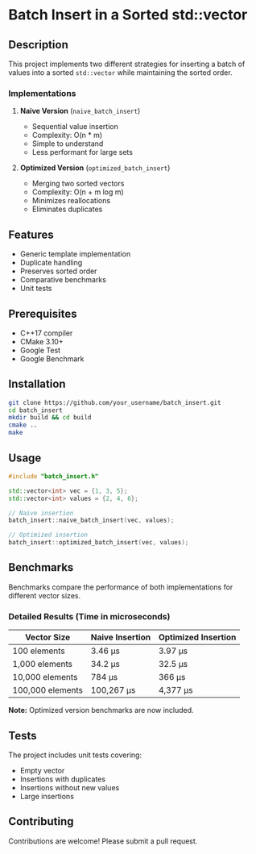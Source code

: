 # Batch Insert in a Sorted std::vector

## Description

This project implements two different strategies for inserting a batch of values into a sorted `std::vector` while maintaining the sorted order.

### Implementations

1. **Naive Version** (`naive_batch_insert`)
   - Sequential value insertion
   - Complexity: O(n * m)
   - Simple to understand
   - Less performant for large sets

2. **Optimized Version** (`optimized_batch_insert`)
   - Merging two sorted vectors
   - Complexity: O(n + m log m)
   - Minimizes reallocations
   - Eliminates duplicates

## Features

- Generic template implementation
- Duplicate handling
- Preserves sorted order
- Comparative benchmarks
- Unit tests

## Prerequisites

- C++17 compiler
- CMake 3.10+
- Google Test
- Google Benchmark

## Installation

```bash
git clone https://github.com/your_username/batch_insert.git
cd batch_insert
mkdir build && cd build
cmake ..
make
```

## Usage

```cpp
#include "batch_insert.h"

std::vector<int> vec = {1, 3, 5};
std::vector<int> values = {2, 4, 6};

// Naive insertion
batch_insert::naive_batch_insert(vec, values);

// Optimized insertion
batch_insert::optimized_batch_insert(vec, values);
```

## Benchmarks

Benchmarks compare the performance of both implementations for different vector sizes.

### Detailed Results (Time in microseconds)

| Vector Size | Naive Insertion | Optimized Insertion |
|------------|-----------------|---------------------|
| 100 elements | 3.46 µs | 3.97 µs |
| 1,000 elements | 34.2 µs | 32.5 µs |
| 10,000 elements | 784 µs | 366 µs |
| 100,000 elements | 100,267 µs | 4,377 µs |

**Note:** Optimized version benchmarks are now included.

## Tests

The project includes unit tests covering:
- Empty vector
- Insertions with duplicates
- Insertions without new values
- Large insertions

## Contributing

Contributions are welcome! Please submit a pull request. 